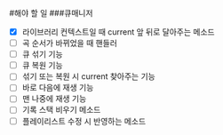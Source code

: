 #해야 할 일
###큐매니저
- [x] 라이브러리 컨텍스트일 때 current 앞 뒤로 달아주는 메소드
- [ ] 곡 순서가 바뀌었을 때 핸들러
- [ ] 큐 섞기 기능
- [ ] 큐 복원 기능
- [ ] 섞기 또는 복원 시 current 찾아주는 기능
- [ ] 바로 다음에 재생 기능
- [ ] 맨 나중에 재생 기능
- [ ] 기록 스택 비우기 메소드
- [ ] 플레이리스트 수정 시 반영하는 메소드